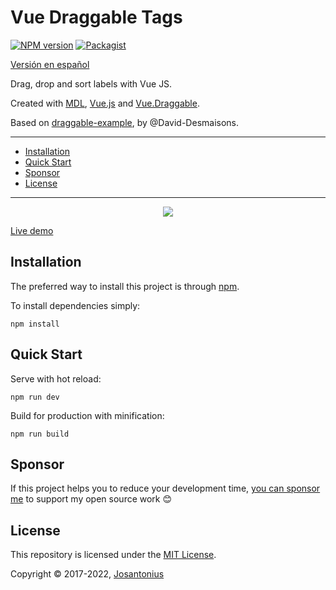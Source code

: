 # Vue Draggable Tags

[![NPM version](https://img.shields.io/npm/v/vue-draggable-tags.svg)](https://www.npmjs.com/package/vue-draggable-tags)
[![Packagist](https://img.shields.io/cocoapods/l/AFNetworking.svg)](LICENSE)

[Versión en español](README-ES.md)

Drag, drop and sort labels with Vue JS.

Created with [MDL](https://getmdl.io/), [Vue.js](https://vuejs.org/) and [Vue.Draggable](https://github.com/SortableJS/Vue.Draggable).

Based on [draggable-example](https://github.com/David-Desmaisons/draggable-example), by @David-Desmaisons.

---

- [Installation](#installation)
- [Quick Start](#quick-start)
- [Sponsor](#Sponsor)
- [License](#license)

---

<p align="center">
  <a href="https://josantonius.github.io/vue-draggable-tags/" title="Vue Draggable Tags">
   <img src="https://josantonius.github.io/vue-draggable-tags/example.gif">
  </a>
</p>

[Live demo](https://josantonius.github.io/vue-draggable-tags/)

## Installation

The preferred way to install this project is through [npm](https://www.npmjs.com/).

To install dependencies simply:

    npm install

## Quick Start

Serve with hot reload:

    npm run dev

Build for production with minification:

    npm run build

## Sponsor

If this project helps you to reduce your development time,
[you can sponsor me](https://github.com/josantonius#sponsor) to support my open source work :blush:

## License

This repository is licensed under the [MIT License](LICENSE).

Copyright © 2017-2022, [Josantonius](https://github.com/josantonius#contact)

